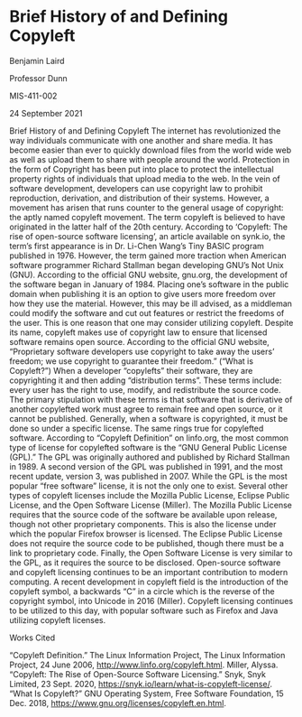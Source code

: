 # Brief History of and Defining Copyleft

Benjamin Laird

Professor Dunn

MIS-411-002

24 September 2021

Brief History of and Defining Copyleft
	The internet has revolutionized the way individuals communicate with one another and share media. It has become easier than ever to quickly download files from the world wide web as well as upload them to share with people around the world. Protection in the form of Copyright has been put into place to protect the intellectual property rights of individuals that upload media to the web. In the vein of software development, developers can use copyright law to prohibit reproduction, derivation, and distribution of their systems. However, a movement has arisen that runs counter to the general usage of copyright: the aptly named copyleft movement.
	 The term copyleft is believed to have originated in the latter half of the 20th century. According to ‘Copyleft: The rise of open-source software licensing’, an article available on synk.io, the term’s first appearance is in Dr. Li-Chen Wang’s Tiny BASIC program published in 1976. However, the term gained more traction when American software programmer Richard Stallman began developing GNU’s Not Unix (GNU). According to the official GNU website, gnu.org, the development of the software began in January of 1984.
	Placing one’s software in the public domain when publishing it is an option to give users more freedom over how they use the material. However, this may be ill advised, as a middleman could modify the software and cut out features or restrict the freedoms of the user. This is one reason that one may consider utilizing copyleft. 
	Despite its name, copyleft makes use of copyright law to ensure that licensed software remains open source. According to the official GNU website, “Proprietary software developers use copyright to take away the users’ freedom; we use copyright to guarantee their freedom.” (“What is Copyleft?”) When a developer “copylefts” their software, they are copyrighting it and then adding “distribution terms”. These terms include: every user has the right to use, modify, and redistribute the source code. The primary stipulation with these terms is that software that is derivative of another copylefted work must agree to remain free and open source, or it cannot be published.
	Generally, when a software is copyrighted, it must be done so under a specific license. The same rings true for copylefted software. According to “Copyleft Definition” on linfo.org, the most common type of license for copylefted software is the “GNU General Public License (GPL).” The GPL was originally authored and published by Richard Stallman in 1989. A second version of the GPL was published in 1991, and the most recent update, version 3, was published in 2007. While the GPL is the most popular “free software” license, it is not the only one to exist.
	Several other types of copyleft licenses include the Mozilla Public License, Eclipse Public License, and the Open Software License (Miller). The Mozilla Public License requires that the source code of the software be available upon release, though not other proprietary components. This is also the license under which the popular Firefox browser is licensed. The Eclipse Public License does not require the source code to be published, though there must be a link to proprietary code. Finally, the Open Software License is very similar to the GPL, as it requires the source to be disclosed.
	 Open-source software and copyleft licensing continues to be an important contribution to modern computing. A recent development in copyleft field is the introduction of the copyleft symbol, a backwards “C” in a circle which is the reverse of the copyright symbol, into Unicode in 2016 (Miller). Copyleft licensing continues to be utilized to this day, with popular software such as Firefox and Java utilizing copyleft licenses.


Works Cited

“Copyleft Definition.” The Linux Information Project, The Linux Information Project, 24 June 2006, http://www.linfo.org/copyleft.html. 
Miller, Alyssa. “Copyleft: The Rise of Open-Source Software Licensing.” Snyk, Snyk Limited, 23 Sept. 2020, https://snyk.io/learn/what-is-copyleft-license/. 
“What Is Copyleft?” GNU Operating System, Free Software Foundation, 15 Dec. 2018, https://www.gnu.org/licenses/copyleft.en.html. 
